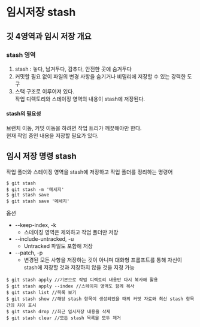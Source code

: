 # 임시저장 stash
## 깃 4영역과 임시 저장 개요
### stash 영역
1. stash : 놓다, 남겨두다, 감추다, 안전한 곳에 숨겨두다
2. 커밋할 필요 없이 파일의 변경 사항을 숨기거나 비밀리에 저장할 수 있는 강력한 도구
3. 스택 구조로 이루어져 있다.<br>
작업 디렉토리와 스테이징 영역의 내용이 stash에 저장된다.

#### stash의 필요성
브랜치 이동, 커밋 이동을 하려면 작업 트리가 깨끗해야만 한다.<br>
현재 작업 중인 내용을 저장할 필요가 있다.

## 임시 저장 명령 stash
작업 폴더와 스테이징 영역을 stash에 저장하고 작업 폴더를 정리하는 명령어
```
$ git stash
$ git stash -m '메세지'
$ git stash save
$ git stash save '메세지' 
```
옵션
- --keep-index, -k
  - 스테이징 영역은 제외하고 작업 폴더만 저장
- --include-untracked, -u
  - Untracked 파일도 포함해 저장
- --patch, -p
  - 변경된 모든 사항을 저장하는 것이 아니며 대화형 프롬프트를 통해 자신이 stash에 저장할 것과 저장하지 않을 것을 지정 가능<br>

```
$ git stash apply //기본으로 작업 디렉토리 내용만 다시 복사해 활용
$ git stash apply --index //스테이지 영역도 함께 복사
$ git stash list //목록 보기
$ git stash show //해당 stash 항목이 생성되었을 때의 커밋 자료와 최신 stash 항목 간의 차이 표시
$ git stash drop //최근 임시저장 내용을 삭제
$ git stash clear //모든 stash 목록을 모두 제거
```
